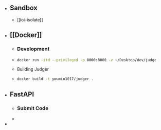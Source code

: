 - ## Sandbox
	- [[ioi-isolate]]
- ## [[Docker]]
	- ### Development
	- ```bash
	  docker run -itd --privileged -p 8000:8000 -v ~/Desktop/dev/judger:/app  --name compiler youmin1017/compilers
	  ```
	- Building Judger
	- ```bash
	  docker build -t youmin1017/judger .
	  ```
- ## FastAPI
	- ### Submit Code
	-
-